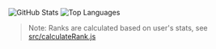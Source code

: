  ![GitHub Stats](https://github-readme-stats-tanisukegoro.vercel.app/api?username=TanisukeGoro&count_private=true&show_icons=true&theme=monokai)
 ![Top Languages](https://github-readme-stats.vercel.app/api/top-langs/?username=TanisukeGoro&layout=compact&thhttps://github-readme-stats.vercel.app/api?username=TanisukeGoro&count_private=true&show_icons=true&theme=monokaieme=monokai)


> Note: Ranks are calculated based on user's stats, see [src/calculateRank.js](https://github.com/anuraghazra/github-readme-stats/blob/master/src/calculateRank.js)
<!--
**TanisukeGoro/TanisukeGoro** is a ✨ _special_ ✨ repository because its `README.md` (this file) appears on your GitHub profile.

Here are some ideas to get you started:

- 🔭 I’m currently working on ...
- 🌱 I’m currently learning ...
- 👯 I’m looking to collaborate on ...
- 🤔 I’m looking for help with ...
- 💬 Ask me about ...
- 📫 How to reach me: ...
- 😄 Pronouns: ...
- ⚡ Fun fact: ...
-->
